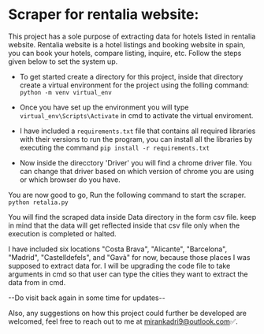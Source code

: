 # Scraper for rentalia website:

This project has a sole purpose of extracting data for hotels listed in rentalia website. Rentalia website is a hotel listings and booking website in spain, you can book your hotels, compare listing, inquire, etc. Follow the steps given below to set the system up.

* To get started create a directory for this project, inside that directory create a virtual environment for the project using the folling command:   
  `python -m venv virtual_env`
  
* Once you have set up the environment you will type `virtual_env\Scripts\Activate` in cmd to activate the virtual enviroment. 
* I have included a `requirements.txt`  file that contains all required libraries with their versions to run the program, you can install all the libraries by executing the command `pip install -r requirements.txt`  
* Now inside the direcctory 'Driver' you will find a chrome driver file. You can change that driver based on which version of chrome you are using or which browser do you have.  

You are now good to go, Run the following command to start the scraper.  
`python retalia.py`  

You will find the scraped data inside Data directory in the form csv file. keep in mind that the data will get reflected inside that csv file only when the execution is completed or halted.

I have included six locations "Costa Brava", "Alicante", "Barcelona", "Madrid", "Castelldefels", and "Gavà" for now, because those places I was supposed to extract data for. I will be upgrading the code file to take arguments in cmd so that user can type the cities they want to extract the data from in cmd.

--Do visit back again in some time for updates--

Also, any suggestions on how this project could further be developed are welcomed, feel free to reach out to me at mirankadri9@outlook.com✅.

 
